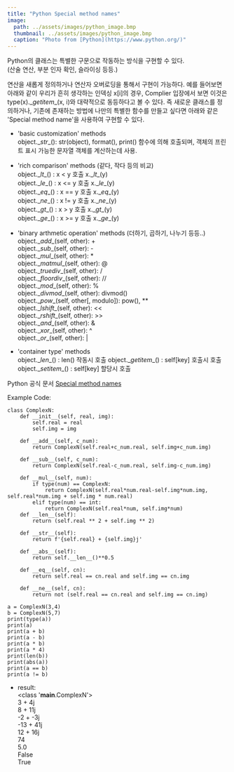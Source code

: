 ```yaml
---
title: "Python Special method names"
image:
  path: ../assets/images/python_image.bmp
  thumbnail: ../assets/images/python_image.bmp
  caption: "Photo from [Python](https://www.python.org/)"
---
```



Python의 클래스는 특별한 구문으로 작동하는 방식을 구현할 수 있다.  
(산술 연산, 부분 인자 확인, 슬라이싱 등등.)  

연산을 새롭게 정의하거나 연산자 오버로딩을 통해서 구현이 가능하다. 예를 들어보면 아래와 같이 우리가 흔히 생각하는 인덱싱 x[i]의 경우, Complier 입장에서 보면 이것은 type(x).\__getitem__(x, i)와 대략적으로 동등하다고 볼 수 있다. 즉 새로운 클래스를 정의하거나, 기존에 존재하는 방법에 나만의 특별한 함수를 만들고 싶다면 아래와 같은 'Special method name'을 사용하여 구현할 수 있다.

- 'basic customization' methods  
object.\__str__(): str(object), format(), print() 함수에 의해 호출되며, 객체의 프린트 표시 가능한 문자열 객체를 계산하는데 사용.

- 'rich comparison' methods (같다, 작다 등의 비교)  
object.\__lt__() : x < y 호출 x.\__lt__(y)  
object.\__le__() : x <= y 호출 x.\__le__(y)  
object.\__eq__() : x == y 호출 x.\__eq__(y)  
object.\__ne__() : x != y 호출 x.\__ne__(y)  
object.\__gt__() : x > y 호출 x.\__gt__(y)  
object.\__ge__() : x >= y 호출 x.\__ge__(y)  

- 'binary arthmetic operation' methods (더하기, 곱하기, 나누기 등등..)  
object.\__add__(self, other): +  
object.\__sub__(self, other): -  
object.\__mul__(self, other): *  
object.\__matmul__(self, other): @  
object.\__truediv__(self, other): /  
object.\__floordiv__(self, other): //  
object.\__mod__(self, other): %  
object.\__divmod__(self, other): divmod()  
object.\__pow__(self, other[, modulo]): pow(), **  
object.\__lshift__(self, other): <<  
object.\__rshift__(self, other): >>  
object.\__and__(self, other): &  
object.\__xor__(self, other): ^  
object.\__or__(self, other): |  

- 'container type' methods  
object.\__len__() : len() 작동시 호출
object.\__getitem__() : self[key] 호출시 호출
object.\__setitem__() : self[key] 할당시 호출

Python 공식 문서 [Special method names](https://docs.python.org/3/reference/datamodel.html#object.__add)  

Example Code:
```
class ComplexN:
    def __init__(self, real, img):
        self.real = real
        self.img = img

    def __add__(self, c_num):
        return ComplexN(self.real+c_num.real, self.img+c_num.img)

    def __sub__(self, c_num):
        return ComplexN(self.real-c_num.real, self.img-c_num.img)

    def __mul__(self, num):
        if type(num) == ComplexN:
            return ComplexN(self.real*num.real-self.img*num.img, self.real*num.img + self.img * num.real)
        elif type(num) == int:
            return ComplexN(self.real*num, self.img*num)
    def __len__(self):
        return (self.real ** 2 + self.img ** 2)

    def __str__(self):
        return f'{self.real} + {self.img}j'

    def __abs__(self):
        return self.__len__()**0.5

    def __eq__(self, cn):
        return self.real == cn.real and self.img == cn.img

    def __ne__(self, cn):
        return not (self.real == cn.real and self.img == cn.img)

a = ComplexN(3,4)
b = ComplexN(5,7)
print(type(a))
print(a)
print(a + b)
print(a - b)
print(a * b)
print(a * 4)
print(len(b))
print(abs(a))
print(a == b)
print(a != b)

```
* result:  
    <class '__main__.ComplexN'>  
    3 + 4j  
    8 + 11j  
    -2 + -3j  
    -13 + 41j  
    12 + 16j  
    74  
    5.0  
    False  
    True
